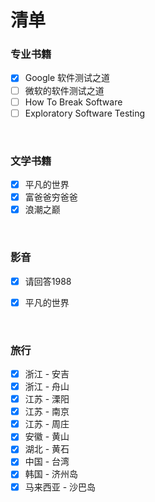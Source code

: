 # 清单


### 专业书籍

- [x] Google 软件测试之道
- [ ] 微软的软件测试之道
- [ ] How To Break Software
- [ ] Exploratory Software Testing

<br>

### 文学书籍

- [x] 平凡的世界
- [x] 富爸爸穷爸爸
- [x] 浪潮之巅

<br>

### 影音

- [x] 请回答1988
- [x] 平凡的世界


<br>

### 旅行

- [x] 浙江 - 安吉
- [x] 浙江 - 舟山
- [x] 江苏 - 溧阳
- [x] 江苏 - 南京
- [x] 江苏 - 周庄
- [x] 安徽 - 黄山
- [x] 湖北 - 黄石
- [x] 中国 - 台湾
- [x] 韩国 - 济州岛
- [x] 马来西亚 - 沙巴岛
